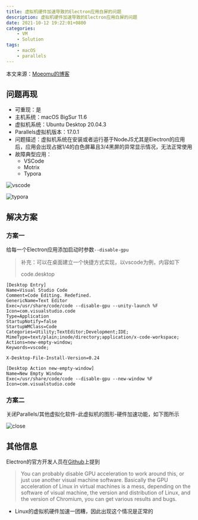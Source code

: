 ```yaml
---
title: 虚拟机硬件加速导致的Electron应用白屏的问题
description: 虚拟机硬件加速导致的Electron应用白屏的问题
date: 2021-10-12 19:22:01+0800
categories:
    - VM
    - Solution
tags:
    - macOS
    - parallels
---
```


本文来源：[Moeomu的博客](/zh-cn/posts/虚拟机硬件加速导致的electron应用白屏的问题/)

## 问题再现

- 可重现：是
- 主机系统：macOS BigSur 11.6
- 虚拟机系统：Ubuntu Desktop 20.04.3
- Parallels虚拟机版本：17.0.1
- 问题描述：虚拟机系统在安装或者运行基于NodeJS尤其是Electron的应用后，应用会出现占据1/4的白色屏幕且3/4黑屏的异常显示情况，无法正常使用
- 故障典型应用：
  - VSCode
  - Motrix
  - Typora

![vscode](https://i.loli.net/2021/10/13/WvksDr9PTQFi3ut.png)

![typora](https://i.loli.net/2021/10/13/bRWZPJSQqjhFUNG.png)

## 解决方案

### 方案一

给每一个Electron应用添加启动时参数`--disable-gpu`

> 补充：可以在桌面建立一个快捷方式实现，以vscode为例，内容如下
> 
> code.desktop

```shell
[Desktop Entry]
Name=Visual Studio Code
Comment=Code Editing. Redefined.
GenericName=Text Editor
Exec=/usr/share/code/code --disable-gpu --unity-launch %F
Icon=com.visualstudio.code
Type=Application
StartupNotify=false
StartupWMClass=Code
Categories=Utility;TextEditor;Development;IDE;
MimeType=text/plain;inode/directory;application/x-code-workspace;
Actions=new-empty-window;
Keywords=vscode;

X-Desktop-File-Install-Version=0.24

[Desktop Action new-empty-window]
Name=New Empty Window
Exec=/usr/share/code/code --disable-gpu --new-window %F
Icon=com.visualstudio.code
```

### 方案二

关闭Parallels/其他虚拟化软件-此虚拟机的图形-硬件加速功能，如下图所示

![close](https://i.loli.net/2021/10/13/vSLmaJbtXiBd3xR.png)

## 其他信息

Electron的官方开发人员在[Github](https://github.com/electron/electron/issues/5257#issuecomment-213890151)上提到

> You can probably disable GPU acceleration to work around this, or just use another visual machine software. Basically the GPU acceleration of Linux in virtual machines is a mess, depending on the software of visual machine, the version and distribution of Linux, and the version of Chromium, you can get various results and bugs.

- Linux的虚拟机硬件加速一团糟，因此出现这个情况是正常的
